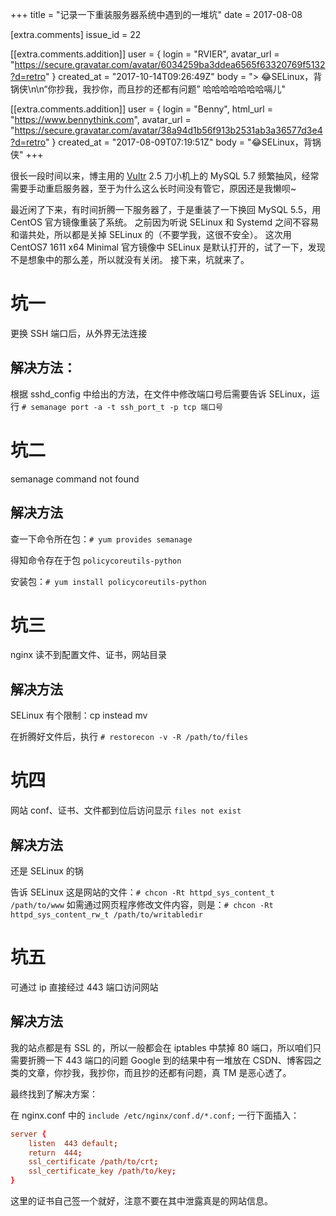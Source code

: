 +++
title = "记录一下重装服务器系统中遇到的一堆坑"
date = 2017-08-08

[extra.comments]
issue_id = 22

[[extra.comments.addition]]
user = { login = "RVIER", avatar_url = "https://secure.gravatar.com/avatar/6034259ba3ddea6565f63320769f5132?d=retro" }
created_at = "2017-10-14T09:26:49Z"
body = "> 😂SELinux，背锅侠\n\n“你抄我，我抄你，而且抄的还都有问题”  哈哈哈哈哈哈哈嗝儿"

[[extra.comments.addition]]
user = { login = "Benny", html_url = "https://www.bennythink.com", avatar_url = "https://secure.gravatar.com/avatar/38a94d1b56f913b2531ab3a36577d3e4?d=retro" }
created_at = "2017-08-09T07:19:51Z"
body = "😂SELinux，背锅侠"
+++

很长一段时间以来，博主用的 [Vultr](https://www.vultr.com/?ref=7131872) 2.5 刀小机上的 MySQL 5.7 频繁抽风，经常需要手动重启服务器，至于为什么这么长时间没有管它，原因还是我懒呗~

最近闲了下来，有时间折腾一下服务器了，于是重装了一下换回 MySQL 5.5，用 CentOS 官方镜像重装了系统。
之前因为听说 SELinux 和 Systemd 之间不容易和谐共处，所以都是关掉 SELinux 的（不要学我，这很不安全）。
这次用 CentOS7 1611 x64 Minimal 官方镜像中 SELinux 是默认打开的，试了一下，发现不是想象中的那么差，所以就没有关闭。
接下来，坑就来了。

<!--more-->

# 坑一

更换 SSH 端口后，从外界无法连接

## 解决方法：

根据 sshd_config 中给出的方法，在文件中修改端口号后需要告诉 SELinux，运行 `# semanage port -a -t ssh_port_t -p tcp 端口号` 

# 坑二

semanage command not found

## 解决方法

查一下命令所在包：`# yum provides semanage`

得知命令存在于包 `policycoreutils-python`

安装包：`# yum install policycoreutils-python`

# 坑三

nginx 读不到配置文件、证书，网站目录

## 解决方法

SELinux 有个限制：cp instead mv

在折腾好文件后，执行 `# restorecon -v -R /path/to/files`

# 坑四

网站 conf、证书、文件都到位后访问显示 `files not exist`

## 解决方法

还是 SELinux 的锅

告诉 SELinux 这是网站的文件：`# chcon -Rt httpd_sys_content_t /path/to/www`
如需通过网页程序修改文件内容，则是：`# chcon -Rt httpd_sys_content_rw_t /path/to/writabledir`

# 坑五

可通过 ip 直接经过 443 端口访问网站

## 解决方法

我的站点都是有 SSL 的，所以一般都会在 iptables 中禁掉 80 端口，所以咱们只需要折腾一下 443 端口的问题
Google 到的结果中有一堆放在 CSDN、博客园之类的文章，你抄我，我抄你，而且抄的还都有问题，真 TM 是恶心透了。

最终找到了解决方案：

在 nginx.conf 中的 `include /etc/nginx/conf.d/*.conf;` 一行下面插入：

```conf
server {
    listen  443 default;
    return  444;
    ssl_certificate /path/to/crt;
    ssl_certificate_key /path/to/key;
}
```

这里的证书自己签一个就好，注意不要在其中泄露真是的网站信息。
